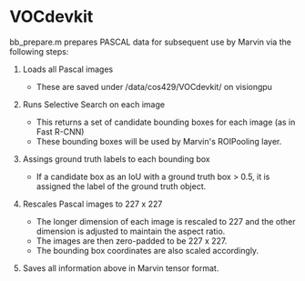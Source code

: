 # VOCdevkit

bb_prepare.m prepares PASCAL data for subsequent use by Marvin via the following steps:

1. Loads all Pascal images
   - These are saved under /data/cos429/VOCdevkit/ on visiongpu
   
2. Runs Selective Search on each image 
   - This returns a set of candidate bounding boxes for each image (as in Fast R-CNN)
   - These bounding boxes will be used by Marvin's ROIPooling layer.

3. Assings ground truth labels to each bounding box
   - If a candidate box as an IoU with a ground truth box > 0.5, it is assigned the label of the ground truth object.
  
4. Rescales Pascal images to 227 x 227
   - The longer dimension of each image is rescaled to 227 and the other dimension is adjusted to maintain the aspect ratio.
   - The images are then zero-padded to be 227 x 227.
   - The bounding box coordinates are also scaled accordingly.
   
5. Saves all information above in Marvin tensor format.

